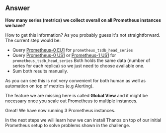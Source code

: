 ## Answer

**How many series (metrics) we collect overall on all Prometheus instances we have?**

How to get this information? As you probably guess it's not straightforward. The current step would be:

* Query <a href="{{TRAFFIC_HOST1_9090}}/graph?g0.range_input=1h&g0.expr=sum(prometheus_tsdb_head_series)&g0.tab=1&g1.range_input=5m&g1.expr=prometheus_tsdb_head_series&g1.tab=0">Prometheus-0 EU1</a> for `prometheus_tsdb_head_series`
* Query <a href="https://[[HOST_SUBDOMAIN]]-9091-[[KATACODA_HOST]].environments.katacoda.com/graph?g0.range_input=1h&g0.expr=sum(prometheus_tsdb_head_series)&g0.tab=1&g1.range_input=5m&g1.expr=prometheus_tsdb_head_series&g1.tab=0">Prometheus-0 US1</a> or <a href="https://[[HOST_SUBDOMAIN]]-9092-[[KATACODA_HOST]].environments.katacoda.com/graph?g0.range_input=1h&g0.expr=sum(prometheus_tsdb_head_series)&g0.tab=1&g1.range_input=5m&g1.expr=prometheus_tsdb_head_series&g1.tab=0">Prometheus-1 US1</a> for `prometheus_tsdb_head_series`
Both holds the same data (number of series for each replica) so we just need to choose available one.
* Sum both results manually.

As you can see this is not very convenient for both human as well as automation on top of metrics (e.g Alerting).

The feature we are missing here is called **Global View** and it might be necessary once you scale out Prometheus to multiple instances.

Great! We have now running 3 Prometheus instances.

In the next steps we will learn how we can install Thanos on top of our initial Prometheus setup to solve problems shown in the challenge.

